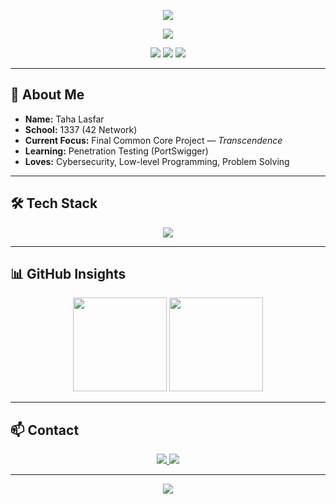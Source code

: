 <!-- HEADER -->
<p align="center">
  <img src="https://capsule-render.vercel.app/api?type=waving&color=00FF7F&height=120&section=header&text=Hey,+I'm+Taha+👋👨🏻‍💻&fontSize=40&fontColor=1a1a1a&animation=twinkling" />
</p>

<!-- Typing Intro -->
<p align="center">
  <img src="https://readme-typing-svg.demolab.com?font=Fira+Code&size=20&pause=1000&color=00FF7F&center=true&vCenter=true&width=500&lines=1337+Student+%7C+C%2FC%2B%2B+Enthusiast;Cybersecurity+Explorer;Always+Learning+%26+Building" />
</p>

<!-- BADGES -->
<p align="center">
  <img src="https://img.shields.io/badge/School-1337-000000?style=for-the-badge&logoColor=00FF7F&color=000000&labelColor=000000&border=00FF7F" />
  <img src="https://img.shields.io/badge/Loves-Problem%20Solving-000000?style=for-the-badge&logo=hackaday&logoColor=00FF7F&color=000000&labelColor=000000&border=00FF7F" />
  <img src="https://img.shields.io/badge/OS-Linux-000000?style=for-the-badge&logo=linux&logoColor=00FF7F&color=000000&labelColor=000000&border=00FF7F" />
</p>


---

## 🚀 About Me
- **Name:** Taha Lasfar  
- **School:** 1337 (42 Network)  
- **Current Focus:** Final Common Core Project — *Transcendence*  
- **Learning:** Penetration Testing (PortSwigger)  
- **Loves:** Cybersecurity, Low-level Programming, Problem Solving  

---

## 🛠 Tech Stack
<p align="center">
  <img src="https://skillicons.dev/icons?i=c,cpp,js,py,linux,html,css,docker,git,nginx,bash" />
</p>

---

## 📊 GitHub Insights
<p align="center">
  <img src="https://github-readme-streak-stats.herokuapp.com?user=NoXei&theme=tokyonight&hide_border=true&ring=00FF7F&currStreakLabel=00FF7F" height="150"/>
  <img src="https://github-readme-stats.vercel.app/api/top-langs/?username=NoXei&layout=compact&theme=tokyonight&hide_border=true&title_color=00FF7F" height="150"/>
</p>

---

## 📫 Contact
<p align="center">
  <a href="https://www.linkedin.com/in/taha-lasfar-a9422a242/">
    <img src="https://img.shields.io/badge/LinkedIn-000000?style=for-the-badge&logo=linkedin&logoColor=00FF7F&color=000000&labelColor=000000&border=00FF7F" />
  </a>
  <a href="mailto:tahalasfar5544@gmail.com">
    <img src="https://img.shields.io/badge/Email-000000?style=for-the-badge&logo=gmail&logoColor=00FF7F&color=000000&labelColor=000000&border=00FF7F" />
  </a>
</p>

---

<p align="center">
  <img src="https://capsule-render.vercel.app/api?type=waving&color=00FF7F&height=100&section=footer" />
</p>
